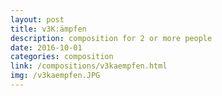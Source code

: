 ```yaml
---
layout: post
title: v3K:ämpfen
description: composition for 2 or more people
date: 2016-10-01
categories: composition
link: /compositions/v3kaempfen.html
img: /v3kaempfen.JPG
---
```

